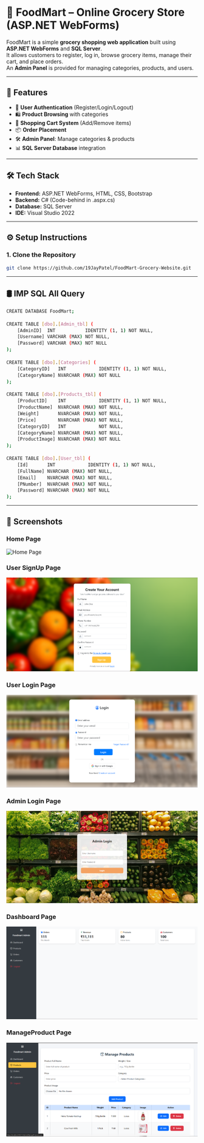 # 🛒 FoodMart – Online Grocery Store (ASP.NET WebForms)

FoodMart is a simple **grocery shopping web application** built using **ASP.NET WebForms** and **SQL Server**.  
It allows customers to register, log in, browse grocery items, manage their cart, and place orders.  
An **Admin Panel** is provided for managing categories, products, and users.

---

## 🚀 Features
- 👤 **User Authentication** (Register/Login/Logout)  
- 🛍️ **Product Browsing** with categories  
- 🛒 **Shopping Cart System** (Add/Remove items)  
- 📦 **Order Placement**  
- 🛠️ **Admin Panel**: Manage categories & products  
- 📊 **SQL Server Database** integration  

---

## 🛠️ Tech Stack
- **Frontend:** ASP.NET WebForms, HTML, CSS, Bootstrap  
- **Backend:** C# (Code-behind in .aspx.cs)  
- **Database:** SQL Server  
- **IDE:** Visual Studio 2022  

---

## ⚙️ Setup Instructions

### 1. Clone the Repository
```bash
git clone https://github.com/19JayPatel/FoodMart-Grocery-Website.git
```
---
## 🛢 IMP SQL All Query
```bash
CREATE DATABASE FoodMart;

CREATE TABLE [dbo].[Admin_tbl] (
    [AdminID]  INT           IDENTITY (1, 1) NOT NULL,
    [Username] VARCHAR (MAX) NOT NULL,
    [Password] VARCHAR (MAX) NOT NULL
);

CREATE TABLE [dbo].[Categories] (
    [CategoryID]   INT            IDENTITY (1, 1) NOT NULL,
    [CategoryName] NVARCHAR (MAX) NOT NULL
);

CREATE TABLE [dbo].[Products_tbl] (
    [ProductID]    INT            IDENTITY (1, 1) NOT NULL,
    [ProductName]  NVARCHAR (MAX) NOT NULL,
    [Weight]       NVARCHAR (MAX) NOT NULL,
    [Price]        NVARCHAR (MAX) NOT NULL,
    [CategoryID]   INT            NOT NULL,
    [CategoryName] NVARCHAR (MAX) NOT NULL,
    [ProductImage] NVARCHAR (MAX) NOT NULL
);

CREATE TABLE [dbo].[User_tbl] (
    [Id]       INT            IDENTITY (1, 1) NOT NULL,
    [FullName] NVARCHAR (MAX) NOT NULL,
    [Email]    NVARCHAR (MAX) NOT NULL,
    [PNumber]  NVARCHAR (MAX) NOT NULL,
    [Password] NVARCHAR (MAX) NOT NULL
);

```
---
## 📸 Screenshots

### Home Page
![Home Page](https://github.com/19JayPatel/FoodMart-Grocery-Website/blob/master/Screenshot/Home.png)
### User SignUp Page
![UserSignup](https://github.com/19JayPatel/FoodMart-Grocery-Website/blob/master/Screenshot/UserSignup.png)
### User Login Page
![UserLogin](https://github.com/19JayPatel/FoodMart-Grocery-Website/blob/master/Screenshot/Userlogin.png)
### Admin Login Page
![AdminLogin](https://github.com/19JayPatel/FoodMart-Grocery-Website/blob/master/Screenshot/Adminlogin.png)
### Dashboard Page
![Dashboard](https://github.com/19JayPatel/FoodMart-Grocery-Website/blob/master/Screenshot/Dashboard.png)
### ManageProduct Page
![ManageProduct](https://github.com/19JayPatel/FoodMart-Grocery-Website/blob/master/Screenshot/Manageproduct.png)

